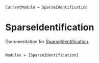 ```@meta
CurrentModule = SparseIdentification
```

# SparseIdentification

Documentation for [SparseIdentification](https://github.com/JuliaRCM/SparseIdentification.jl).

```@index
```

```@autodocs
Modules = [SparseIdentification]
```
